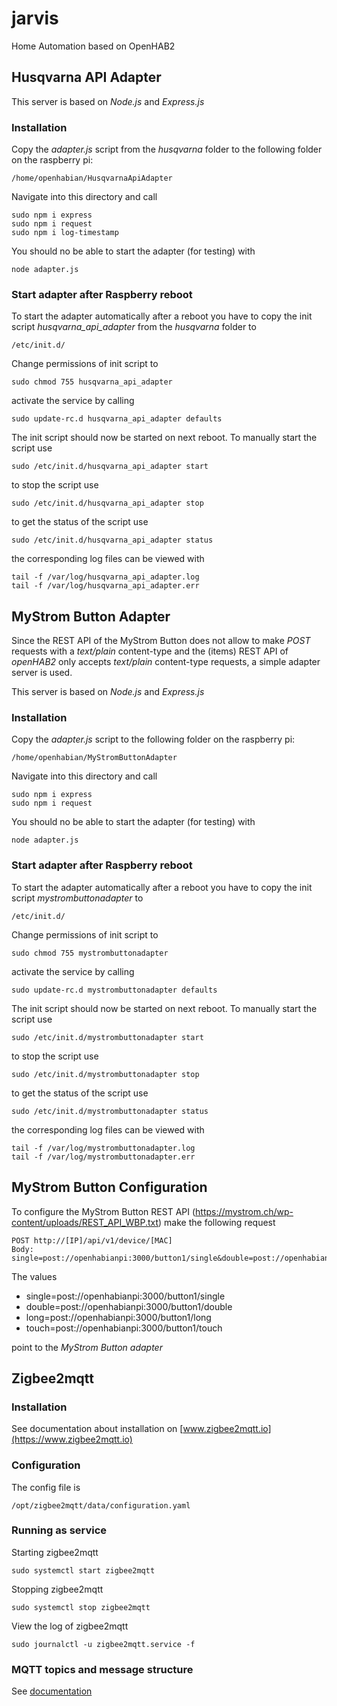 # jarvis
Home Automation based on OpenHAB2

## Husqvarna API Adapter
This server is based on _Node.js_ and _Express.js_

### Installation
Copy the _adapter.js_ script from the _husqvarna_ folder to the following folder on the raspberry pi:

```
/home/openhabian/HusqvarnaApiAdapter
```
Navigate into this directory and call

```
sudo npm i express
sudo npm i request
sudo npm i log-timestamp
```
You should no be able to start the adapter (for testing) with
```
node adapter.js
```

### Start adapter after Raspberry reboot
To start the adapter automatically after a reboot you have to copy the init script _husqvarna_api_adapter_ from the _husqvarna_ folder to
```
/etc/init.d/
```
Change permissions of init script to
```
sudo chmod 755 husqvarna_api_adapter
```
activate the service by calling
```
sudo update-rc.d husqvarna_api_adapter defaults
```
The init script should now be started on next reboot. To manually start the script use
```
sudo /etc/init.d/husqvarna_api_adapter start
```
to stop the script use
```
sudo /etc/init.d/husqvarna_api_adapter stop
```
to get the status of the script use
```
sudo /etc/init.d/husqvarna_api_adapter status
```
the corresponding log files can be viewed with
```
tail -f /var/log/husqvarna_api_adapter.log
tail -f /var/log/husqvarna_api_adapter.err
```

## MyStrom Button Adapter
Since the REST API of the MyStrom Button does not allow to make _POST_ requests with a _text/plain_ content-type and the (items) REST API of _openHAB2_ only accepts _text/plain_ content-type requests, a simple adapter server is used.

This server is based on _Node.js_ and _Express.js_

### Installation
Copy the _adapter.js_ script to the following folder on the raspberry pi:

```
/home/openhabian/MyStromButtonAdapter
```
Navigate into this directory and call

```
sudo npm i express
sudo npm i request
```
You should no be able to start the adapter (for testing) with
```
node adapter.js
```

### Start adapter after Raspberry reboot
To start the adapter automatically after a reboot you have to copy the init script _mystrombuttonadapter_ to
```
/etc/init.d/
```
Change permissions of init script to
```
sudo chmod 755 mystrombuttonadapter
```
activate the service by calling
```
sudo update-rc.d mystrombuttonadapter defaults
```
The init script should now be started on next reboot. To manually start the script use
```
sudo /etc/init.d/mystrombuttonadapter start
```
to stop the script use
```
sudo /etc/init.d/mystrombuttonadapter stop
```
to get the status of the script use
```
sudo /etc/init.d/mystrombuttonadapter status
```
the corresponding log files can be viewed with
```
tail -f /var/log/mystrombuttonadapter.log
tail -f /var/log/mystrombuttonadapter.err
```
## MyStrom Button Configuration
To configure the MyStrom Button REST API (https://mystrom.ch/wp-content/uploads/REST_API_WBP.txt) make the following request
```
POST http://[IP]/api/v1/device/[MAC]
Body: single=post://openhabianpi:3000/button1/single&double=post://openhabianpi:3000/button1/double&long=post://openhabianpi:3000/button1/long&touch=post://openhabianpi:3000/button1/touch
```
The values
* single=post://openhabianpi:3000/button1/single
* double=post://openhabianpi:3000/button1/double
* long=post://openhabianpi:3000/button1/long
* touch=post://openhabianpi:3000/button1/touch

point to the _MyStrom Button adapter_

## Zigbee2mqtt
### Installation
See documentation about installation on [www.zigbee2mqtt.io](https://www.zigbee2mqtt.io)

### Configuration
The config file is
```
/opt/zigbee2mqtt/data/configuration.yaml
```

### Running as service
Starting zigbee2mqtt
```
sudo systemctl start zigbee2mqtt
```

Stopping zigbee2mqtt
```
sudo systemctl stop zigbee2mqtt
```
View the log of zigbee2mqtt
```
sudo journalctl -u zigbee2mqtt.service -f
```

### MQTT topics and message structure
See [documentation](https://www.zigbee2mqtt.io/information/mqtt_topics_and_message_structure.html)
